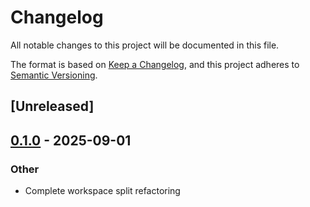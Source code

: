 # Changelog

All notable changes to this project will be documented in this file.

The format is based on [Keep a Changelog](https://keepachangelog.com/en/1.0.0/),
and this project adheres to [Semantic Versioning](https://semver.org/spec/v2.0.0.html).

## [Unreleased]

## [0.1.0](https://github.com/Coldaine/ColdVox/releases/tag/coldvox-foundation-v0.1.0) - 2025-09-01

### Other

- Complete workspace split refactoring
